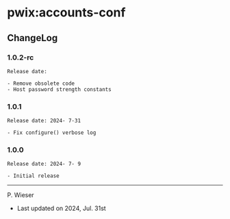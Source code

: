 # pwix:accounts-conf

## ChangeLog

### 1.0.2-rc

    Release date: 

    - Remove obsolete code
    - Host password strength constants

### 1.0.1

    Release date: 2024- 7-31

    - Fix configure() verbose log

### 1.0.0

    Release date: 2024- 7- 9

    - Initial release

---
P. Wieser
- Last updated on 2024, Jul. 31st
